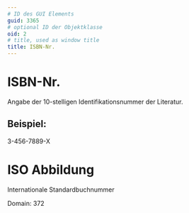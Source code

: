 ```yaml
---
# ID des GUI Elements
guid: 3365
# optional ID der Objektklasse
oid: 2
# title, used as window title
title: ISBN-Nr.
---
```


# ISBN-Nr.

Angabe der 10-stelligen Identifikationsnummer der Literatur.

## Beispiel:

3-456-7889-X

# ISO Abbildung

Internationale  Standardbuchnummer

Domain: 372
